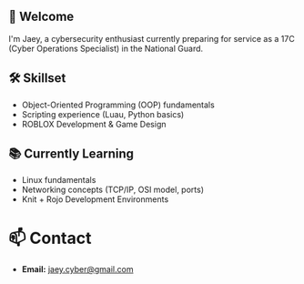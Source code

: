 ## 👋 Welcome

I'm Jaey, a cybersecurity enthusiast currently preparing for service as a 17C (Cyber Operations Specialist) in the National Guard.

## 🛠️ Skillset

- Object-Oriented Programming (OOP) fundamentals
- Scripting experience (Luau, Python basics)
- ROBLOX Development & Game Design

## 📚 Currently Learning

- Linux fundamentals
- Networking concepts (TCP/IP, OSI model, ports)
- Knit + Rojo Development Environments

# 📫 Contact 

- **Email:** jaey.cyber@gmail.com
